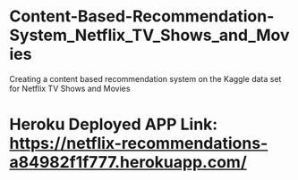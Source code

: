 # Content-Based-Recommendation-System_Netflix_TV_Shows_and_Movies
Creating a content based recommendation system on the Kaggle data set for Netflix TV Shows and Movies
# Heroku Deployed APP Link: https://netflix-recommendations-a84982f1f777.herokuapp.com/
